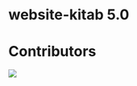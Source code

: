 # website-kitab 5.0


# Contributors
<a href="https://github.com/irizkyw/website-kitab5.0/graphs/contributors">
  <img src="https://contrib.rocks/image?repo=irizkyw/website-kitab5.0" />
</a>
